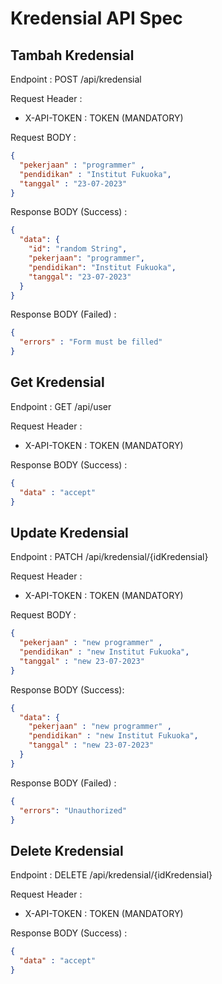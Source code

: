 # Kredensial API Spec
## Tambah Kredensial
Endpoint : POST /api/kredensial

Request Header :
- X-API-TOKEN : TOKEN (MANDATORY)

Request BODY :
```json
{
  "pekerjaan" : "programmer" ,
  "pendidikan" : "Institut Fukuoka",
  "tanggal" : "23-07-2023"
}
```

Response BODY (Success) :

```json
{
  "data": {
    "id": "random String",
    "pekerjaan": "programmer",
    "pendidikan": "Institut Fukuoka",
    "tanggal": "23-07-2023"
  }
}
```
Response BODY (Failed) : 
```json
{
  "errors" : "Form must be filled"
}
```

## Get Kredensial
Endpoint : GET /api/user

Request Header : 
- X-API-TOKEN : TOKEN (MANDATORY)

Response BODY (Success) :
```json
{
  "data" : "accept"
}
```

## Update Kredensial
Endpoint : PATCH /api/kredensial/{idKredensial}

Request Header :
- X-API-TOKEN : TOKEN (MANDATORY)

Request BODY :
```json
{
  "pekerjaan" : "new programmer" ,
  "pendidikan" : "new Institut Fukuoka",
  "tanggal" : "new 23-07-2023"
}
```

Response BODY (Success):

```json
{
  "data": {
    "pekerjaan" : "new programmer" ,
    "pendidikan" : "new Institut Fukuoka",
    "tanggal" : "new 23-07-2023"
  }
}
```

Response BODY (Failed) :

```json
{
  "errors": "Unauthorized"
}
```

## Delete Kredensial
Endpoint : DELETE /api/kredensial/{idKredensial}

Request Header :
- X-API-TOKEN : TOKEN (MANDATORY)

Response BODY (Success) :
```json
{
  "data" : "accept"
}
```
